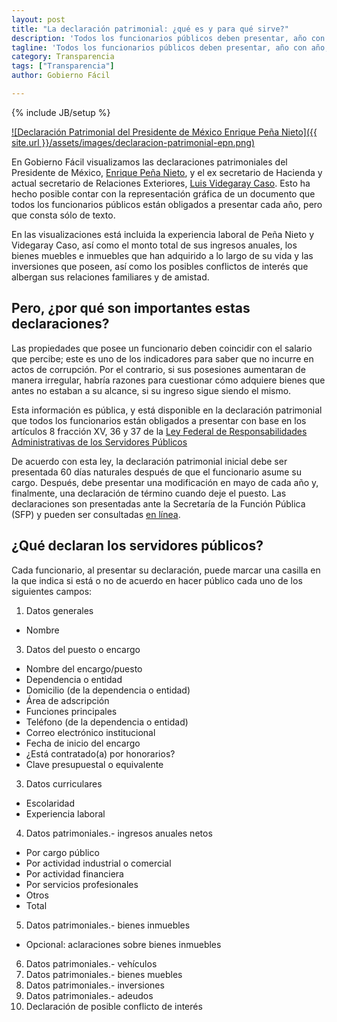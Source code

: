 ```yaml
---
layout: post
title: "La declaración patrimonial: ¿qué es y para qué sirve?"
description: 'Todos los funcionarios públicos deben presentar, año con año, su declaración patrimonial ante la Secretaría de la Función Pública. La utilidad de este documento va más allá de saber cuántas casas y automóviles tiene un servidor público, o cuál es el monto al que asciende su ingreso anual. '
tagline: 'Todos los funcionarios públicos deben presentar, año con año, su declaración patrimonial ante la Secretaría de la Función Pública. La utilidad de este documento va más allá de saber cuántas casas y automóviles tiene un servidor público, o cuál es el monto al que asciende su ingreso anual. '
category: Transparencia
tags: ["Transparencia"]
author: Gobierno Fácil

---
```

{% include JB/setup %}

[![Declaración Patrimonial del Presidente de México Enrique Peña Nieto]({{ site.url }}/assets/images/declaracion-patrimonial-epn.png)](http://gobiernofacil.com/herramientas/declaracion-patrimonial-epn)


En Gobierno Fácil visualizamos las declaraciones patrimoniales del Presidente de México, [Enrique Peña Nieto](http://gobiernofacil.com/herramientas/declaracion-patrimonial-epn), y el ex secretario de Hacienda y actual secretario de Relaciones Exteriores, [Luis Videgaray Caso](http://gobiernofacil.com/herramientas/declaracion-patrimonial-luis-videgaray). Esto ha hecho posible contar con la representación gráfica de un documento que todos los funcionarios públicos están obligados a presentar cada año, pero que consta sólo de texto.

En las visualizaciones está incluida la experiencia laboral de Peña Nieto y Videgaray Caso, así como el monto total de sus ingresos anuales, los bienes muebles e inmuebles que han adquirido a lo largo de su vida y las inversiones que poseen, así como los posibles conflictos de interés que albergan sus relaciones familiares y de amistad. 

## Pero, ¿por qué son importantes estas declaraciones?

Las propiedades que posee un funcionario deben coincidir con el salario que percibe; este es uno de los indicadores para saber que no incurre en actos de corrupción. Por el contrario, si sus posesiones aumentaran de manera irregular, habría razones para cuestionar cómo adquiere bienes que antes no estaban a su alcance, si su ingreso sigue siendo el mismo.

Esta información es pública, y está disponible en la declaración patrimonial que todos los funcionarios están obligados a presentar con base en los artículos 8 fracción XV, 36 y 37 de la [Ley Federal de Responsabilidades Administrativas de los Servidores Públicos](http://www.diputados.gob.mx/LeyesBiblio/pdf/240_180716.pdf)

De acuerdo con esta ley, la declaración patrimonial inicial debe ser presentada 60 días naturales después de que el funcionario asume su cargo. Después, debe presentar una modificación en mayo de cada año y, finalmente, una declaración de término cuando deje el puesto. 
Las declaraciones son presentadas ante la Secretaría de la Función Pública (SFP) y pueden ser consultadas [en línea](http://servidorespublicos.gob.mx/registro/consulta.jsf).

## ¿Qué declaran los servidores públicos?

Cada funcionario, al presentar su declaración, puede marcar una casilla en la que indica si está o no de acuerdo en hacer público cada uno de los siguientes campos: 

1. Datos generales
- Nombre
3. Datos del puesto o encargo
- Nombre del encargo/puesto
- Dependencia o entidad
- Domicilio (de la dependencia o entidad)
- Área de adscripción
- Funciones principales
- Teléfono (de la dependencia o entidad)
- Correo electrónico institucional
- Fecha de inicio del encargo
- ¿Está contratado(a) por honorarios?
- Clave presupuestal o equivalente
3. Datos curriculares
- Escolaridad
- Experiencia laboral
4. Datos patrimoniales.- ingresos anuales netos
- Por cargo público
- Por actividad industrial o comercial
- Por actividad financiera
- Por servicios profesionales
- Otros
- Total
5. Datos patrimoniales.- bienes inmuebles
- Opcional: aclaraciones sobre bienes inmuebles
6. Datos patrimoniales.- vehículos
7. Datos patrimoniales.- bienes muebles
8. Datos patrimoniales.- inversiones
9. Datos patrimoniales.- adeudos
10. Declaración de posible conflicto de interés
